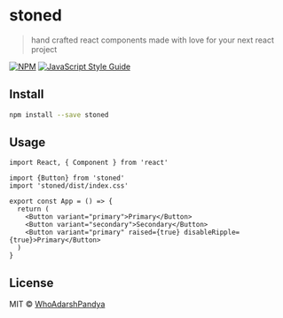 # stoned

> hand crafted react components made with love for your next react project 

[![NPM](https://img.shields.io/npm/v/stoned.svg)](https://www.npmjs.com/package/stoned) [![JavaScript Style Guide](https://img.shields.io/badge/code_style-standard-brightgreen.svg)](https://standardjs.com)

## Install

```bash
npm install --save stoned
```

## Usage

```tsx
import React, { Component } from 'react'

import {Button} from 'stoned'
import 'stoned/dist/index.css'

export const App = () => {
  return (
    <Button variant="primary">Primary</Button>
    <Button variant="secondary">Secondary</Button>
    <Button variant="primary" raised={true} disableRipple={true}>Primary</Button>
  )
}
```

## License

MIT © [WhoAdarshPandya](https://github.com/WhoAdarshPandya)
